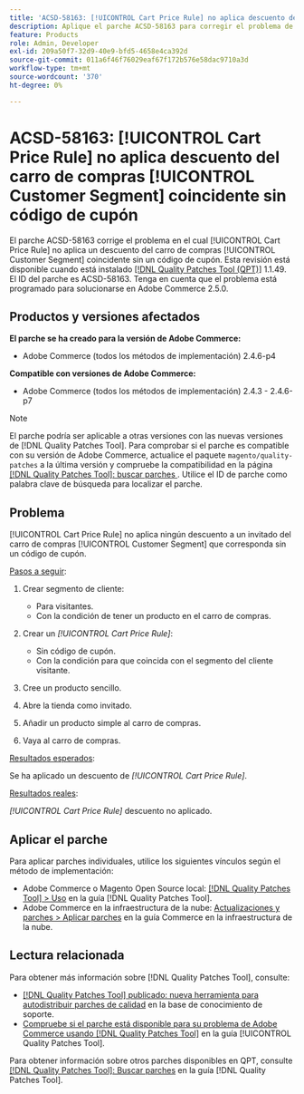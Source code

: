 ```yaml
---
title: 'ACSD-58163: [!UICONTROL Cart Price Rule] no aplica descuento del carro de compras [!UICONTROL Customer Segment] coincidente sin código de cupón'
description: Aplique el parche ACSD-58163 para corregir el problema de Adobe Commerce en el cual [!UICONTROL Cart Price Rule] no aplica un descuento a un invitado del carro de compras [!UICONTROL Customer Segment] coincidente sin un código de cupón.
feature: Products
role: Admin, Developer
exl-id: 209a50f7-32d9-40e9-bfd5-4658e4ca392d
source-git-commit: 011a6f46f76029eaf67f172b576e58dac9710a3d
workflow-type: tm+mt
source-wordcount: '370'
ht-degree: 0%

---
```


# ACSD-58163: [!UICONTROL Cart Price Rule] no aplica descuento del carro de compras [!UICONTROL Customer Segment] coincidente sin código de cupón

El parche ACSD-58163 corrige el problema en el cual [!UICONTROL Cart Price Rule] no aplica un descuento del carro de compras [!UICONTROL Customer Segment] coincidente sin un código de cupón. Esta revisión está disponible cuando está instalado [[!DNL Quality Patches Tool (QPT)]](https://experienceleague.adobe.com/es/docs/commerce-operations/tools/quality-patches-tool/quality-patches-tool-to-self-serve-quality-patches) 1.1.49. El ID del parche es ACSD-58163. Tenga en cuenta que el problema está programado para solucionarse en Adobe Commerce 2.5.0.

## Productos y versiones afectados

**El parche se ha creado para la versión de Adobe Commerce:**

* Adobe Commerce (todos los métodos de implementación) 2.4.6-p4

**Compatible con versiones de Adobe Commerce:**

* Adobe Commerce (todos los métodos de implementación) 2.4.3 - 2.4.6-p7

>[!NOTE]
>
>El parche podría ser aplicable a otras versiones con las nuevas versiones de [!DNL Quality Patches Tool]. Para comprobar si el parche es compatible con su versión de Adobe Commerce, actualice el paquete `magento/quality-patches` a la última versión y compruebe la compatibilidad en la página [[!DNL Quality Patches Tool]: buscar parches ](https://experienceleague.adobe.com/tools/commerce-quality-patches/index.html?lang=es). Utilice el ID de parche como palabra clave de búsqueda para localizar el parche.

## Problema

[!UICONTROL Cart Price Rule] no aplica ningún descuento a un invitado del carro de compras [!UICONTROL Customer Segment] que corresponda sin un código de cupón.

<u>Pasos a seguir</u>:

1. Crear segmento de cliente:
   * Para visitantes.
   * Con la condición de tener un producto en el carro de compras.

1. Crear un *[!UICONTROL Cart Price Rule]*:
   * Sin código de cupón.
   * Con la condición para que coincida con el segmento del cliente visitante.

1. Cree un producto sencillo.
1. Abre la tienda como invitado.
1. Añadir un producto simple al carro de compras.
1. Vaya al carro de compras.

<u>Resultados esperados</u>:

Se ha aplicado un descuento de *[!UICONTROL Cart Price Rule]*.

<u>Resultados reales</u>:

*[!UICONTROL Cart Price Rule]* descuento no aplicado.

## Aplicar el parche

Para aplicar parches individuales, utilice los siguientes vínculos según el método de implementación:

* Adobe Commerce o Magento Open Source local: [[!DNL Quality Patches Tool] > Uso](/help/tools/quality-patches-tool/usage.md) en la guía [!DNL Quality Patches Tool].
* Adobe Commerce en la infraestructura de la nube: [Actualizaciones y parches > Aplicar parches](https://experienceleague.adobe.com/docs/commerce-cloud-service/user-guide/develop/upgrade/apply-patches.html?lang=es) en la guía Commerce en la infraestructura de la nube.

## Lectura relacionada

Para obtener más información sobre [!DNL Quality Patches Tool], consulte:

* [[!DNL Quality Patches Tool] publicado: nueva herramienta para autodistribuir parches de calidad](https://experienceleague.adobe.com/es/docs/commerce-operations/tools/quality-patches-tool/quality-patches-tool-to-self-serve-quality-patches) en la base de conocimiento de soporte.
* [Compruebe si el parche está disponible para su problema de Adobe Commerce usando [!DNL Quality Patches Tool]](/help/tools/quality-patches-tool/patches-available-in-qpt/check-patch-for-magento-issue-with-magento-quality-patches.md) en la guía [!UICONTROL Quality Patches Tool].


Para obtener información sobre otros parches disponibles en QPT, consulte [[!DNL Quality Patches Tool]: Buscar parches](https://experienceleague.adobe.com/tools/commerce-quality-patches/index.html?lang=es) en la guía [!DNL Quality Patches Tool].
